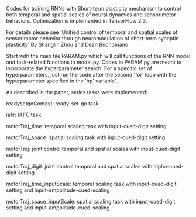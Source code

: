 Codes for training RNNs with Short-term plasticity mechanism to control both temporal and spatial scales of neural dynamics and sensorimotor behaviors.
Optimization is implemented in TensorFlow 2.3.

For details please see 'Unified control of temporal and spatial scales of sensorimotor behavior through neuromodulation of short-term synaptic plasticity' By Shanglin Zhou and Dean Buonomano

Start with the main file PARAM.py which will call functions of the RNN model and task-related functions in model.py.
Codes in PARAM.py are meant to incorporate the hyperparameter search. For a specific set of hyperparameters, just run the code after the second 'for' loop with the hyperparameter specified in the 'hp' variable'.

As described in the paper, series tasks were implemented:

readysetgoContext:  ready-set-go task

iafc:  IAFC task

motorTraj_time:  temporal scaling task with input-cued-digit setting

motorTraj_space:  spatial scaling task with input-cued-digit setting

motorTraj: joint control temporal and spatial scales with input-cued-digit setting

motorTraj_digit: joint control temporal and spatial scales with alpha-cued-digit setting

motorTraj_time_inputScale: temporal scaling task  with input-cued-digit setting and input-ampplitude-cued-scaling

motorTraj_space_inputScale: spatial scaling task with input-cued-digit setting and input-ampplitude-cued-scaling
